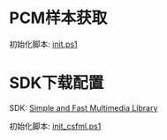 # PCM样本获取
初始化脚本: [init.ps1](./assets/init.ps1)

# SDK下载配置
SDK: [Simple and Fast Multimedia Library](https://www.sfml-dev.org/)

初始化脚本: [init_csfml.ps1](init_csfml.ps1)